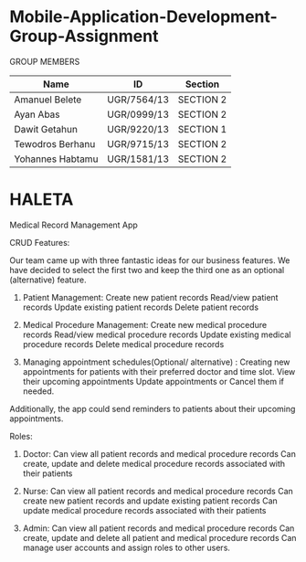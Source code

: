 # Mobile-Application-Development-Group-Assignment

GROUP MEMBERS

| Name | ID | Section |
| ------------- | ------------ | --------- |
| Amanuel Belete | UGR/7564/13 | SECTION 2 |
| Ayan Abas | UGR/0999/13 | SECTION 2 |
| Dawit Getahun | UGR/9220/13 |SECTION 1|
| Tewodros Berhanu | UGR/9715/13 | SECTION 2 |
| Yohannes Habtamu | UGR/1581/13 | SECTION 2|

# HALETA
Medical Record Management App

CRUD Features:

Our team came up with three fantastic ideas for our business features. We have decided to select the first two and keep the third one as an optional (alternative) feature.

1. Patient Management:
Create new patient records
Read/view patient records
Update existing patient records
Delete patient records

2. Medical Procedure Management:
Create new medical procedure records
Read/view medical procedure records
Update existing medical procedure records
Delete medical procedure records

3. Managing appointment schedules(Optional/ alternative) :
Creating new appointments for patients with their preferred doctor and time slot. 
View their upcoming appointments 
Update appointments or 
Cancel them if needed. 

Additionally, the app could send reminders to patients about their upcoming appointments.

Roles:

1. Doctor:
Can view all patient records and medical procedure records
Can create, update and delete medical procedure records associated with their patients

2. Nurse:
Can view all patient records and medical procedure records
Can create new patient records and update existing patient records
Can update medical procedure records associated with their patients

3. Admin:
Can view all patient records and medical procedure records
Can create, update and delete all patient and medical procedure records
Can manage user accounts and assign roles to other users.
